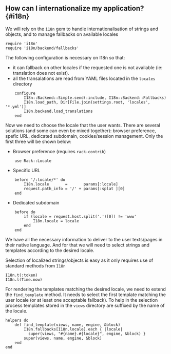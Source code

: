 How can I internationalize my application? {#i18n}
------------------------------------------

We will rely on the `i18n` gem to handle internationalisation
of strings and objects, and to manage fallbacks on available locales

    require 'i18n'
    require 'i18n/backend/fallbacks'

The following configuration is necessary on I18n so that:

  * it can fallback on other locales if the requested one is not
    available (ie: translation does not exist).
  * all the transalations are read from YAML files located in the
    `locales` directory

````
    configure
        I18n::Backend::Simple.send(:include, I18n::Backend::Fallbacks)
        I18n.load_path, Dir[File.join(settings.root, 'locales', '*.yml')]
        I18n.backend.load_translations
    end
````

Now we need to choose the locale that the user wants. There are several
solutions (and some can even be mixed together): browser preference,
spefic URL, dedicated subdomain, cookies/session management. 
Only the first three will be shown below:

* Browser preference (requires `rack-contrib`)

````
    use Rack::Locale
````

* Specific URL

````
    before '/:locale/*' do
        I18n.locale       =       params[:locale]
        request.path_info = '/' + params[:splat ][0]
    end
````

* Dedicated subdomain

````
    before do
        if (locale = request.host.split('.')[0]) != 'www'
            I18n.locale = locale
        end
    end    
````

We have all the necessary information to deliver to the user
texts/pages in their native language. And for that we will need to
select strings and templates according to the desired locale.

Selection of localized strings/objects is easy as it only requires
use of standard methods from `I18n` 

    I18n.t(:token)
    I18n.l(Time.now)

For rendering the templates matching the desired locale, we need to
extend the `find_template` method.  It needs to select the first
template matching the user locale (or at least one acceptable
fallback). To help in the selection process templates stored 
in the `views` directory are suffixed by the name of the locale.

    helpers do
        def find_template(views, name, engine, &block)
            I18n.fallbacks[I18n.locale].each { |locale|
              super(views, "#{name}.#{locale}", engine, &block) }
            super(views, name, engine, &block)
        end
    end

